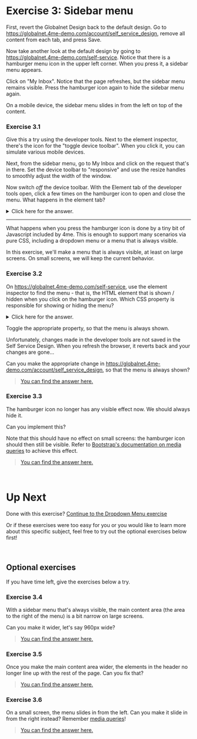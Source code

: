 # Exercise 3: Sidebar menu

First, revert the Globalnet Design back to the default design.
Go to https://globalnet.4me-demo.com/account/self_service_design,
remove all content from each tab, and press Save.

Now take another look at the default design by going to https://globalnet.4me-demo.com/self-service.
Notice that there is a hamburger menu icon in the upper left corner.
When you press it, a sidebar menu appears.

Click on "My Inbox". Notice that the page refreshes, but the sidebar menu remains visible.
Press the hamburger icon again to hide the sidebar menu again.

On a mobile device, the sidebar menu slides in from the left on top of the content.

### Exercise 3.1

Give this a try using the developer tools. Next to the element inspector,
there's the icon for the "toggle device toolbar". When you click it,
you can simulate various mobile devices.

Next, from the sidebar menu, go to My Inbox and click on the request that's in there.
Set the device toolbar to "responsive" and use the resize handles to smoothly adjust the width of the window.  

Now switch *off* the device toolbar.
With the Element tab of the developer tools open, click a few times on the hamburger icon
to open and close the menu. What happens in the element tab?

<details>
  <summary>Click here for the answer.</summary>
  A class will be added and removed to the `body` element based on whether or not you have the menu open. If the menu is open, the element will have the class `global-nav-is-open`
</details>

---

What happens when you press the hamburger icon is done by a tiny bit of Javascript included by 4me.
This is enough to support many scenarios via pure CSS, including a dropdown menu or a menu that is always visible.

In this exercise, we'll make a menu that is always visible, at least on large screens.
On small screens, we will keep the current behavior.

### Exercise 3.2

On https://globalnet.4me-demo.com/self-service,
use the element inspector to find the menu - that is, the HTML element that is shown / hidden
when you click on the hamburger icon.
Which CSS property is responsible for showing or hiding the menu?

<details>
  <summary>Click here for the answer.</summary>
  The `display` property is used to display or hide the menu.
</details>

Toggle the appropriate property, so that the menu is always shown.

Unfortunately, changes made in the developer tools are not saved in the Self Service Design.
When you refresh the browser, it reverts back and your changes are gone...

Can you make the appropriate change in https://globalnet.4me-demo.com/account/self_service_design,
so that the menu is always shown?

> [You can find the answer here.](answers/exercise-3.md#exercise-32)

### Exercise 3.3

The hamburger icon no longer has any visible effect now. We should always hide it.

Can you implement this? 

Note that this should have no effect on small screens: the hamburger icon should then still be visible.
Refer to [Bootstrap's documentation on media queries](https://getbootstrap.com/docs/4.1/layout/overview/#responsive-breakpoints) to achieve this effect.

> [You can find the answer here.](answers/exercise-3.md#exercise-33)

<br />

# Up Next

Done with this exercise? [Continue to the Dropdown Menu exercise](4-dropdown-menu.md)

Or if these exercises were too easy for you or you would like to learn more about this specific subject, feel free to try out the optional exercises below first!

<br />

## Optional exercises 

If you have time left, give the exercises below a try.

### Exercise 3.4

With a sidebar menu that's always visible,
the main content area (the area to the right of the menu) is a bit narrow on large screens.

Can you make it wider, let's say 960px wide?

> [You can find the answer here.](answers/exercise-3.md#exercise-34)

### Exercise 3.5

Once you make the main content area wider, the elements in the header no longer line up with the rest of the page. Can you fix that?

> [You can find the answer here.](answers/exercise-3.md#exercise-35)

### Exercise 3.6

On a small screen, the menu slides in from the left. Can you make it slide in from the right instead?
Remember [media queries](https://getbootstrap.com/docs/4.1/layout/overview/#responsive-breakpoints)!

> [You can find the answer here.](answers/exercise-3.md#exercise-36)
